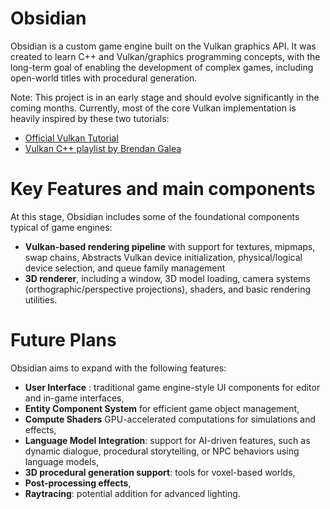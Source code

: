 # Obsidian

Obsidian is a custom game engine built on the Vulkan graphics API. It was created to learn C++ and Vulkan/graphics programming concepts, with the long-term goal of enabling the development of complex games, including open-world titles with procedural generation.

Note: This project is in an early stage and should evolve significantly in the coming months. Currently, most of the core Vulkan implementation is heavily inspired by these two tutorials:
- [Official Vulkan Tutorial](https://vulkan-tutorial.com/)
- [Vulkan C++ playlist by Brendan Galea](https://www.youtube.com/watch?v=Y9U9IE0gVHA&list=PL8327DO66nu9qYVKLDmdLW_84-yE4auCR)

# Key Features and main components

At this stage, Obsidian includes some of the foundational components typical of game engines:
- **Vulkan-based rendering pipeline** with support for textures, mipmaps, swap chains, Abstracts Vulkan device initialization, physical/logical device selection, and queue family management
- **3D renderer**, including a window, 3D model loading, camera systems (orthographic/perspective projections), shaders, and basic rendering utilities.

# Future Plans

Obsidian aims to expand with the following features:
- **User Interface** : traditional game engine-style UI components for editor and in-game interfaces,
- **Entity Component System** for efficient game object management,
- **Compute Shaders** GPU-accelerated computations for simulations and effects,
- **Language Model Integration**: support for AI-driven features, such as dynamic dialogue, procedural storytelling, or NPC behaviors using language models,
- **3D procedural generation support**: tools for voxel-based worlds,
- **Post-processing effects**,
- **Raytracing**: potential addition for advanced lighting.